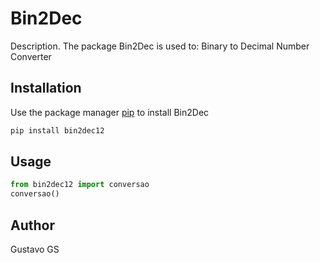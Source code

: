 # Bin2Dec

Description. 
The package Bin2Dec is used to:
	Binary to Decimal Number Converter

## Installation

Use the package manager [pip](https://pip.pypa.io/en/stable/) to install Bin2Dec

```bash
pip install bin2dec12
```

## Usage

```python
from bin2dec12 import conversao
conversao()
```

## Author
Gustavo GS
